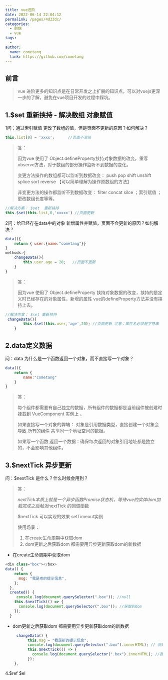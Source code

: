 ```yaml
---
title: vue进阶
date: 2022-06-14 22:04:12
permalink: /pages/4d33dc/
categories:
  - 前端
  - vue
tags:
  - 
author: 
  name: cometang
  link: https://github.com/cometang
---
```






## 前言

> vue 进阶更多的知识点是在日常开发之上扩展的知识点，可以对vuejs更深一步的了解，避免在vue项目开发的过程中踩坑。



## 1.$set 重新挟持 - 解决数组 对象赋值

1问：通过索引赋值 更改了数组的值，但是页面不更新的原因？如何解决？  

```js
this.list[0] = 'xxxx';      //页面不渲染
```

> 答：
>
> 因为vue 使用了 Object.defineProperty挟持对象数据的改变，重写observe方法，对于数组的部分操作监听不到数据的变化。
>
> 变更方法操作的数组都可以监听到数据改变： push  pop shift  unshift  splice  sort reverse   【可以简单理解为操作原数组的方法】
>
> 非变更方法的操作都监听不到数据改变： filter concat silce  ；索引赋值 ；更改数组长度等等。

```js
//解决方案： $set  重新挟持
this.$set(this.list,0,'xxxxx') //页面更新
```



2问：给已经存在data中的对象 新增属性并赋值，页面不会更新的原因？如何解决？

```js
data(){
    return { user:{name:"cometang"}}
}
methods:{
    changeData(){
        this.user.age = 20;   //页面不更新
    }
}
```

> 答：
>
> 因为vue 使用了 Object.defineProperty  挟持对象数据的改变，挟持的是定义时已经存在的对象属性，新增的属性 vue的defineProperty方法并没有挟持上去。

```js
//解决方案： $set 重新挟持
 changeData(){
        this.$set(this.user,'age',20); //页面更新 注意：属性名必须是字符串
    }
```



## 2.data定义数据

问：data 为什么是一个函数返回一个对象，而不直接写一个对象？

```js
data(){
    return {
        name:"cometang"
    }
}
```

> 答：
>
> 每个组件都需要有自己独立的数据，所有组件的数据都是当前组件被创建时挂载到 VueComponent 实例上 。
>
> 如果直接写一个对象的弊端： 对象是引用数据类型，直接创建一个对象会导致 所有的组件 共享同一个地址空间的数据。
>
> 如果写一个函数 返回一个数据：确保每次返回的对象引用地址都是独立的，不会影响其他组件。



## 3.$nextTick 异步更新

问：$nextTick 是什么？什么时候会用到？    

> 答：
>
> $nextTick 本质上就是一个异步函数Promise 状态机， 等待vue的实体dom加载完成之后触发$nextTick 的回调函数  
>
> $nextTick 可以实现的效果  setTimeout实例
>
> 使用场景：
>
> 1. 在create生命周期中获取dom   
> 2. dom更新之后获取dom   都需要用异步更新获取dom的新数据

-  在create生命周期中获取dom   

```js
<div class="box"></box> 
data() {
    return {
      msg: "我是老的提示信息",
    };
  },
  created() {
     console.log(document.querySelector(".box")); //null
    this.$nextTick(() => {
      console.log(document.querySelector(".box")); //获取到dom
    });
  }
```

- dom更新之后获取dom   都需要用异步更新获取dom的新数据 

```js
 	 changeData() {
          this.msg = "我是新的提示信息";
          console.log(document.querySelector(".box").innerHTML); // 我是老的提示信息
          this.$nextTick(() => {
            console.log(document.querySelector(".box").innerHTML); //我是新的提示信息
          });
    },
```



4.$ref  $el    





